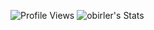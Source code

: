 ![Profile Views](https://komarev.com/ghpvc/?username=dirambora&color=green) 
![obirler's Stats](https://github-readme-stats.vercel.app/api?username=obirler&theme=vue-dark&show_icons=true&hide_border=true&count_private=true)
